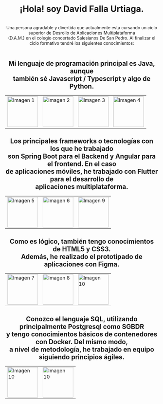 <div align="center">
  <h1><strong>¡Hola! soy David Falla Urtiaga.</strong></h1>
</div>
<br>
<div align="center"> 
  Una persona agradable y divertida que actualmente está cursando un ciclo superior de Desrollo de Aplicaciones Multiplataforma<br>(D.A.M.) en el colegio concertado Salesianos De San Pedro.
  Al finalizar el ciclo formativo tendré los siguientes conocimientos:
</div>
<br>
<div align="center">
  <h2><strong>Mi lenguaje de programación principal es Java, aunque<br>también sé Javascript / Typescript y algo de Python.</strong></h2>
</div>

<div align="center">
  <table>
    <tr>
      <td><img src="https://github.com/user-attachments/assets/a07c7c5c-c107-4ada-b96b-c3e632155927" alt="Imagen 1" width="100" /></td>
      <td><img src="https://github.com/user-attachments/assets/5131c78c-b98a-4cd6-ab86-3cefe8fce6a4" alt="Imagen 2" width="100" /></td>
      <td><img src="https://github.com/user-attachments/assets/9fc0ccd4-81cc-44a5-912e-37fbc154f0db" alt="Imagen 3" width="100" /></td>
      <td><img src="https://github.com/user-attachments/assets/d149157f-5ba8-47e5-8299-0c8877c276ff" alt="Imagen 4" width="100" /></td>
    </tr>
  </table>
</div>

<div align="center">
  <h2><strong>Los principales frameworks o tecnologías con los que he trabajado<br>son Spring Boot para el Backend y Angular para el frontend. En el caso<br>de aplicaciones móviles, he trabajado con Flutter para el desarrollo de<br>aplicaciones multiplataforma.</strong></h2>
</div>

<div align="center">
  <table>
    <tr>
      <td><img src="https://github.com/user-attachments/assets/af53d779-b727-4ec5-a6b3-303c78144ed2" alt="Imagen 5" width="100" /></td>
      <td><img src="https://repository-images.githubusercontent.com/49016322/0a1e8bee-99b1-4044-9b83-4bdb6befcde9" alt="Imagen 6" width="100" /></td>
      <td><img src="https://github.com/user-attachments/assets/52bb2581-64ae-40bf-b578-515c106c9633" alt="Imagen 9" width="100" /></td>
    </tr>
  </table>
</div>

<div align="center">
  <h2><strong>Como es lógico, también tengo conocimientos de  HTML5 y CSS3.<br>Además, he realizado el prototipado de aplicaciones con Figma.</strong></h2>
</div>

<div align="center">
  <table>
    <tr>
      <td><img src="https://github.com/user-attachments/assets/811ef839-fc84-4dc1-b520-5146c088fffc" alt="Imagen 7" width="100" /></td>
      <td><img src="https://github.com/user-attachments/assets/e7788fdc-ba66-400b-b7d0-86c48a54508f" alt="Imagen 8" width="100" /></td>
      <td><img src="https://github.com/user-attachments/assets/48cbd842-2810-4b5c-a937-e9b561a33075" alt="Imagen 10" width="100" /></td>
    </tr>
  </table>
</div>

<div align="center">
  <h2><strong>Conozco el lenguaje SQL, utilizando principalmente Postgresql como SGBDR<br>y tengo conocimientos básicos de contenedores con Docker. Del mismo modo,<br>a nivel de metodología, he trabajado en equipo siguiendo principios ágiles.</strong></h2>
</div>

<div align="center">
  <table>
    <tr>
      <td><img src="https://cdn-icons-png.flaticon.com/512/5968/5968342.png" alt="Imagen 10" width="100" /></td>
      <td><img src="https://github.com/user-attachments/assets/50a2e3bd-3fcb-4630-a853-512a87ed4a3e" alt="Imagen 10" width="100" /></td>
    </tr>
  </table>
</div>
